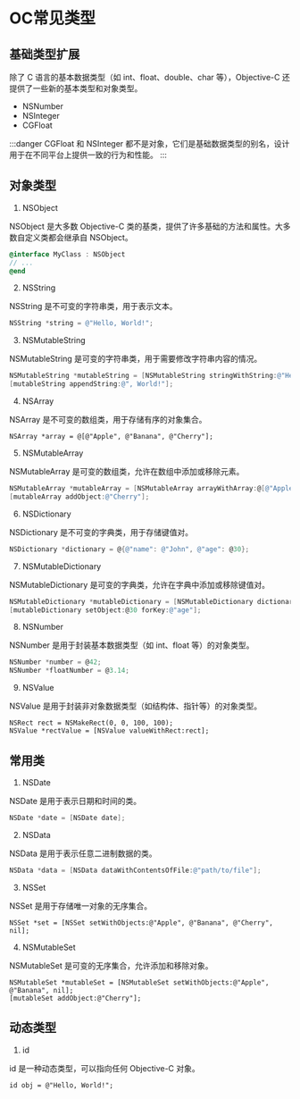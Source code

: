 # OC常见类型

## 基础类型扩展

除了 C 语言的基本数据类型（如 int、float、double、char 等），Objective-C 还提供了一些新的基本类型和对象类型。

- NSNumber
- NSInteger
- CGFloat

:::danger
CGFloat 和 NSInteger 都不是对象，它们是基础数据类型的别名，设计用于在不同平台上提供一致的行为和性能。
:::

## 对象类型

1. NSObject

NSObject 是大多数 Objective-C 类的基类，提供了许多基础的方法和属性。大多数自定义类都会继承自 NSObject。

```objectivec
@interface MyClass : NSObject
// ...
@end
```

2. NSString

NSString 是不可变的字符串类，用于表示文本。

```objectivec
NSString *string = @"Hello, World!";
```

3. NSMutableString

NSMutableString 是可变的字符串类，用于需要修改字符串内容的情况。
```objectivec
NSMutableString *mutableString = [NSMutableString stringWithString:@"Hello"];
[mutableString appendString:@", World!"];
```

4. NSArray

NSArray 是不可变的数组类，用于存储有序的对象集合。
```objetivec
NSArray *array = @[@"Apple", @"Banana", @"Cherry"];
```

5. NSMutableArray

NSMutableArray 是可变的数组类，允许在数组中添加或移除元素。
```objectivec
NSMutableArray *mutableArray = [NSMutableArray arrayWithArray:@[@"Apple", @"Banana"]];
[mutableArray addObject:@"Cherry"];
```

6. NSDictionary

NSDictionary 是不可变的字典类，用于存储键值对。
```objectivec
NSDictionary *dictionary = @{@"name": @"John", @"age": @30};
```

7. NSMutableDictionary

NSMutableDictionary 是可变的字典类，允许在字典中添加或移除键值对。
```objectivec
NSMutableDictionary *mutableDictionary = [NSMutableDictionary dictionaryWithDictionary:@{@"name": @"John"}];
[mutableDictionary setObject:@30 forKey:@"age"];
```
8. NSNumber

NSNumber 是用于封装基本数据类型（如 int、float 等）的对象类型。

```objectivec
NSNumber *number = @42;
NSNumber *floatNumber = @3.14;
```

9. NSValue

NSValue 是用于封装非对象数据类型（如结构体、指针等）的对象类型。

```
NSRect rect = NSMakeRect(0, 0, 100, 100);
NSValue *rectValue = [NSValue valueWithRect:rect];
```

## 常用类

1. NSDate

NSDate 是用于表示日期和时间的类。
```objectivec
NSDate *date = [NSDate date];
```

2. NSData

NSData 是用于表示任意二进制数据的类。
```objectivec
NSData *data = [NSData dataWithContentsOfFile:@"path/to/file"];
```

3. NSSet

NSSet 是用于存储唯一对象的无序集合。

```objetivec
NSSet *set = [NSSet setWithObjects:@"Apple", @"Banana", @"Cherry", nil];
```

4. NSMutableSet

NSMutableSet 是可变的无序集合，允许添加和移除对象。
```objetivec
NSMutableSet *mutableSet = [NSMutableSet setWithObjects:@"Apple", @"Banana", nil];
[mutableSet addObject:@"Cherry"];
```

## 动态类型

1. id

id 是一种动态类型，可以指向任何 Objective-C 对象。
```objetivec
id obj = @"Hello, World!";
```